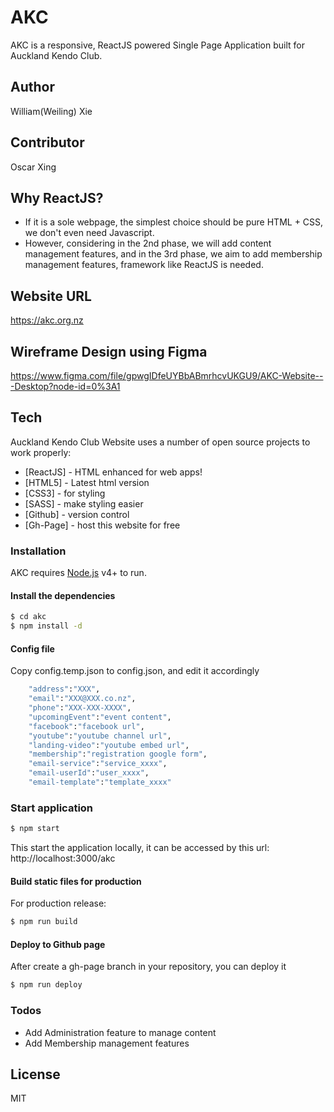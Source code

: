 # AKC 

AKC is a responsive, ReactJS powered Single Page Application built for Auckland Kendo Club.

## Author
William(Weiling) Xie

## Contributor
Oscar Xing

## Why ReactJS?

  - If it is a sole webpage, the simplest choice should be pure HTML + CSS, we don't even need Javascript.
  - However, considering in the 2nd phase, we will add content management features, and in the 3rd phase, we aim to add membership management features, framework like ReactJS is needed.

## Website URL
https://akc.org.nz

## Wireframe Design using Figma
https://www.figma.com/file/gpwgIDfeUYBbABmrhcvUKGU9/AKC-Website---Desktop?node-id=0%3A1

## Tech

Auckland Kendo Club Website uses a number of open source projects to work properly:

* [ReactJS] - HTML enhanced for web apps!
* [HTML5] - Latest html version
* [CSS3] - for styling
* [SASS] - make styling easier
* [Github] - version control
* [Gh-Page] - host this website for free

### Installation

AKC requires [Node.js](https://nodejs.org/) v4+ to run.

#### Install the dependencies

```sh
$ cd akc
$ npm install -d
```

#### Config file
Copy config.temp.json to config.json, and edit it accordingly

```sh
    "address":"XXX",
    "email":"XXX@XXX.co.nz",
    "phone":"XXX-XXX-XXXX",
    "upcomingEvent":"event content",
    "facebook":"facebook url",
    "youtube":"youtube channel url",
    "landing-video":"youtube embed url",
    "membership":"registration google form",    
    "email-service":"service_xxxx",
    "email-userId":"user_xxxx",
    "email-template":"template_xxxx"
```

### Start application

```sh
$ npm start
```

This start the application locally, it can be accessed by this url:  http://localhost:3000/akc


#### Build static files for production
For production release:
```sh
$ npm run build
```

#### Deploy to Github page
After create a gh-page branch in your repository, you can deploy it

```sh
$ npm run deploy
```


### Todos

 - Add Administration feature to manage content
 - Add Membership management features

License
----
MIT